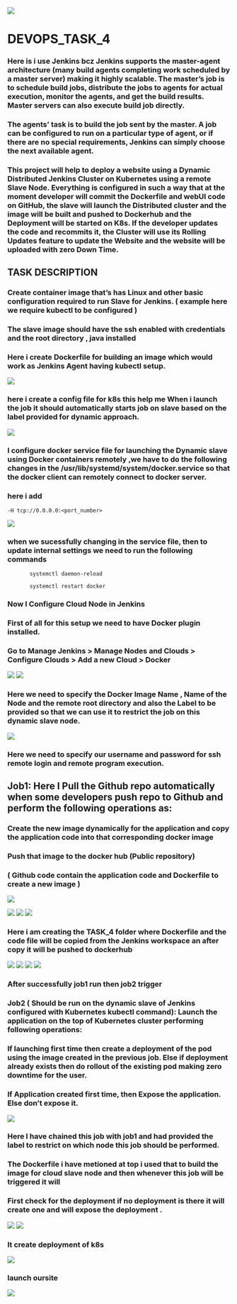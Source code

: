 ![](https://jakubbujny.files.wordpress.com/2019/09/1_l_mvklg3r7vcc6agt53w_a.png?w=883)

# DEVOPS_TASK_4
### Here is i use Jenkins bcz Jenkins supports the master-agent architecture (many build agents completing work scheduled by a master server) making it highly scalable. The master’s job is to schedule build jobs, distribute the jobs to agents for actual execution, monitor the agents, and get the build results. Master servers can also execute build job directly.

### The agents’ task is to build the job sent by the master. A job can be configured to run on a particular type of agent, or if there are no special requirements, Jenkins can simply choose the next available agent.

### This project will help to deploy a website using a Dynamic Distributed Jenkins Cluster on Kubernetes using a remote Slave Node. Everything is configured in such a way that at the moment developer will commit the Dockerfile and webUI code on GitHub, the slave will launch the Distributed cluster and the image will be built and pushed to Dockerhub and the Deployment will be started on K8s. If the developer updates the code and recommits it, the Cluster will use its Rolling Updates feature to update the Website and the website will be uploaded with zero Down Time.

## TASK DESCRIPTION

### Create container image that’s has Linux and other basic configuration required to run Slave for Jenkins. ( example here we require kubectl to be configured ) 


### The slave image should have the ssh enabled with credentials and the root directory , java installed

### Here i create Dockerfile for building an image which would work as Jenkins Agent having kubectl setup.
![](images/dockerfile.jpg)
### here i create a config file for k8s this help me  When i launch the job it should automatically starts job on slave based on the label provided for dynamic approach.
![](images/config.jpg)


### I configure docker service file for launching the Dynamic slave using Docker containers remotely ,we have to do the following changes in the /usr/lib/systemd/system/docker.service so that the docker client can remotely connect to docker server.
### here i add 
```
-H tcp://0.0.0.0:<port_number>
```

![](images/docker-service.jpg)

### when we sucessfully changing in the service file, then  to update internal settings we need to run the following commands
```
       systemctl daemon-reload

       systemctl restart docker 
```
### Now I Configure Cloud Node  in Jenkins
### First of all for this setup we need to have Docker plugin installed. 

### Go to Manage Jenkins > Manage Nodes and Clouds > Configure Clouds > Add a new Cloud > Docker

![](images/cloud-config.jpg)
![](images/cloud-config1.jpg)


### Here we need to specify the Docker Image Name , Name of the Node and the remote root directory and also the Label to be provided so that we can use it to restrict the job on this dynamic slave node.



![](images/cloud-config2.jpg)

### Here we need to specify our username and password for ssh remote login and remote program execution.

## Job1: Here I Pull the Github repo automatically when some developers push repo to Github and perform the following operations as:

### Create the new image dynamically for the application and copy the application code into that corresponding docker image

### Push that image to the docker hub (Public repository) 
### ( Github code contain the application code and Dockerfile to create a new image )
![](images/dockerfile-httpd.jpg)

![](images/Task1.jpg)
![](images/Task2.jpg)
![](images/Task3.jpg)
### Here i am creating the TASK_4 folder where Dockerfile and the code file will be copied from the Jenkins workspace an after copy it will be pushed to dockerhub 

![](images/Task5.jpg)
![](images/Task6.jpg)
![](images/Task7.jpg)
![](images/Task8.jpg)
### After successfully job1 run then job2 trigger
### Job2 ( Should be run on the dynamic slave of Jenkins configured with Kubernetes kubectl command): Launch the application on the top of Kubernetes cluster performing following operations:

### If launching first time then create a deployment of the pod using the image created in the previous job. Else if deployment already exists then do rollout of the existing pod making zero downtime for the user.

###  If Application created first time, then Expose the application. Else don’t expose it.

![](images/Task4.jpg)

### Here I have chained this job with job1 and had provided the label to restrict on which node this job should be performed.

### The Dockerfile i have metioned at top i used that to build the image for cloud slave node and then whenever this job will be triggered it will

### First check for the deployment if no deployment is there it will create one  and will expose the deployment .
![](images/task10.jpg)
![](images/task11.jpg)
### It create deployment of k8s 
![](images/deploy.jpg)
### launch oursite
![](images/website.jpg)

